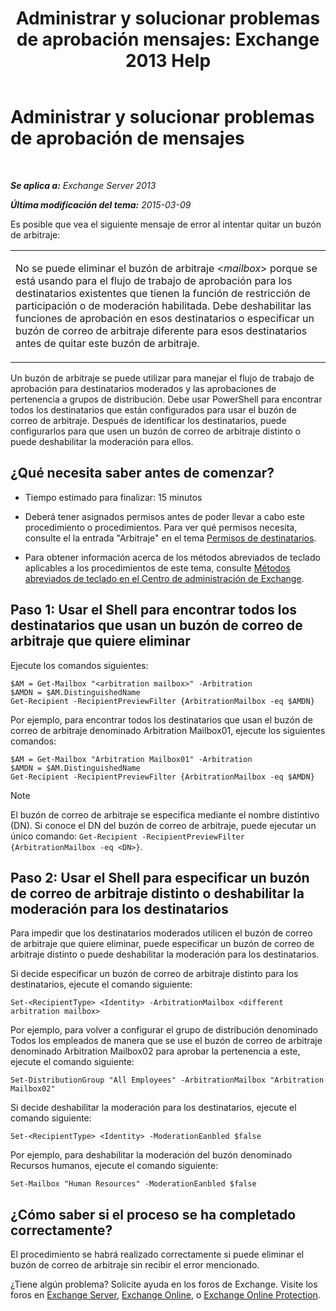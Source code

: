 ﻿---
title: 'Administrar y solucionar problemas de aprobación mensajes: Exchange 2013 Help'
TOCTitle: Administrar y solucionar problemas de aprobación de mensajes
ms:assetid: 860df43f-a05b-4da3-83f1-68d3123a923d
ms:mtpsurl: https://technet.microsoft.com/es-es/library/Dd298110(v=EXCHG.150)
ms:contentKeyID: 52062037
ms.date: 04/23/2018
mtps_version: v=EXCHG.150
ms.translationtype: HT
---

# Administrar y solucionar problemas de aprobación de mensajes

 

_**Se aplica a:** Exchange Server 2013_

_**Última modificación del tema:** 2015-03-09_

Es posible que vea el siguiente mensaje de error al intentar quitar un buzón de arbitraje:


<table>
<colgroup>
<col style="width: 100%" />
</colgroup>
<tbody>
<tr class="odd">
<td><p>No se puede eliminar el buzón de arbitraje &lt;<em>mailbox</em>&gt; porque se está usando para el flujo de trabajo de aprobación para los destinatarios existentes que tienen la función de restricción de participación o de moderación habilitada. Debe deshabilitar las funciones de aprobación en esos destinatarios o especificar un buzón de correo de arbitraje diferente para esos destinatarios antes de quitar este buzón de arbitraje.</p></td>
</tr>
</tbody>
</table>


Un buzón de arbitraje se puede utilizar para manejar el flujo de trabajo de aprobación para destinatarios moderados y las aprobaciones de pertenencia a grupos de distribución. Debe usar PowerShell para encontrar todos los destinatarios que están configurados para usar el buzón de correo de arbitraje. Después de identificar los destinatarios, puede configurarlos para que usen un buzón de correo de arbitraje distinto o puede deshabilitar la moderación para ellos.

## ¿Qué necesita saber antes de comenzar?

  - Tiempo estimado para finalizar: 15 minutos

  - Deberá tener asignados permisos antes de poder llevar a cabo este procedimiento o procedimientos. Para ver qué permisos necesita, consulte el la entrada "Arbitraje" en el tema [Permisos de destinatarios](recipients-permissions-exchange-2013-help.md).

  - Para obtener información acerca de los métodos abreviados de teclado aplicables a los procedimientos de este tema, consulte [Métodos abreviados de teclado en el Centro de administración de Exchange](keyboard-shortcuts-in-the-exchange-admin-center-exchange-online-protection-help.md).

## Paso 1: Usar el Shell para encontrar todos los destinatarios que usan un buzón de correo de arbitraje que quiere eliminar

Ejecute los comandos siguientes:

    $AM = Get-Mailbox "<arbitration mailbox>" -Arbitration
    $AMDN = $AM.DistinguishedName
    Get-Recipient -RecipientPreviewFilter {ArbitrationMailbox -eq $AMDN}

Por ejemplo, para encontrar todos los destinatarios que usan el buzón de correo de arbitraje denominado Arbitration Mailbox01, ejecute los siguientes comandos:

    $AM = Get-Mailbox "Arbitration Mailbox01" -Arbitration
    $AMDN = $AM.DistinguishedName
    Get-Recipient -RecipientPreviewFilter {ArbitrationMailbox -eq $AMDN}


> [!NOTE]
> El buzón de correo de arbitraje se especifica mediante el nombre distintivo (DN). Si conoce el DN del buzón de correo de arbitraje, puede ejecutar un único comando: <CODE>Get-Recipient -RecipientPreviewFilter {ArbitrationMailbox -eq &lt;DN&gt;}</CODE>.



## Paso 2: Usar el Shell para especificar un buzón de correo de arbitraje distinto o deshabilitar la moderación para los destinatarios

Para impedir que los destinatarios moderados utilicen el buzón de correo de arbitraje que quiere eliminar, puede especificar un buzón de correo de arbitraje distinto o puede deshabilitar la moderación para los destinatarios.

Si decide especificar un buzón de correo de arbitraje distinto para los destinatarios, ejecute el comando siguiente:

    Set-<RecipientType> <Identity> -ArbitrationMailbox <different arbitration mailbox>

Por ejemplo, para volver a configurar el grupo de distribución denominado Todos los empleados de manera que se use el buzón de correo de arbitraje denominado Arbitration Mailbox02 para aprobar la pertenencia a este, ejecute el comando siguiente:

    Set-DistributionGroup "All Employees" -ArbitrationMailbox "Arbitration Mailbox02"

Si decide deshabilitar la moderación para los destinatarios, ejecute el comando siguiente:

    Set-<RecipientType> <Identity> -ModerationEanbled $false

Por ejemplo, para deshabilitar la moderación del buzón denominado Recursos humanos, ejecute el comando siguiente:

    Set-Mailbox "Human Resources" -ModerationEanbled $false

## ¿Cómo saber si el proceso se ha completado correctamente?

El procedimiento se habrá realizado correctamente si puede eliminar el buzón de correo de arbitraje sin recibir el error mencionado.

¿Tiene algún problema? Solicite ayuda en los foros de Exchange. Visite los foros en [Exchange Server](https://go.microsoft.com/fwlink/p/?linkid=60612), [Exchange Online](https://go.microsoft.com/fwlink/p/?linkid=267542), o [Exchange Online Protection](https://go.microsoft.com/fwlink/p/?linkid=285351).

